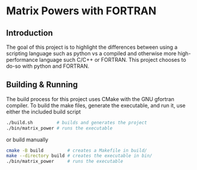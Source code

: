 # Matrix Powers with FORTRAN

## Introduction

The goal of this project is to highlight the differences between using a
scripting language such as python vs a compiled and otherwise more high-performance
language such C/C++ or FORTRAN. This project chooses to do-so with python and FORTRAN.

## Building & Running
The build process for this project uses CMake with the GNU gfortran compiler.
To build the make files, generate the executable, and run it, use either the
included build script

```bash
./build.sh         # builds and generates the project
./bin/matrix_power # runs the executable
```

or build manually

```bash
cmake -B build         # creates a Makefile in build/
make --directory build # creates the executable in bin/
./bin/matrix_power     # runs the executable
```
